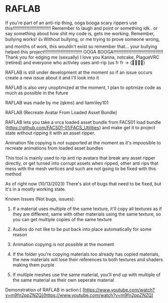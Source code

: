 # RAFLAB

If you're part of an anti-rip thing, ooga booga scary rippers use this!!!!!!!!!!!!!!!!!!!!!!!!!!!!!! Remember to laugh and point or something idk.. or say something about how shit my code is, gets me working. Remember, bullying works! 👍 Without bullying, or me trying to prove someone wrong, and months of work, this wouldn't exist so remember that... your bullying helped this project!!!!!!!!!!!!!!!!!!!!!!!!!!!!!! OOGA BOOGA!!!!!!!!!!!!!!!!!!!!!!!!!!!!!!!!!!!!!!! Thank you for edging me (sexually) I love you Kanna, notcake, PlagueVRC (retired) and everyone who activley uses anti-rip (us fr fr -> (💏💏💏💏)

RAFLAB is still under development at the moment so if an issue occurs create a new issue about it and I'll look into it

RAFLAB is also very unoptimized at the moment, I plan to optimize code as much as possible in the future

RAFLAB was made by me (qkms) and liamriley101

RAFLAB (Recreate Avatar From Loaded Asset Bundle)

RAFLAB lets you take a vrca loaded asset bundle from FACS01 load bundle (https://github.com/FACS01-01/FACS_Utilities) and make get it to project state without ripping it with an asset ripper.

Animation file copying is not supported at the moment as it's impoosible to recreate animations from loaded asset bundles

This tool is mainly used to rip anti rip avatars that break any asset ripper directly, or get turned into corrupt assets when ripped, other anti rips that mess with the mesh vertices and such are not going to be fixed with this method

As of right now (10/13/2023) There's alot of bugs that need to be fixed, but it's in a mostly working state.

Known Issues (Not bugs, issues):
1. If a material uses multiple of the same texture, it'll copy all textures as if they are different, same with other materials using the same texture, so you can get multiple copies of the same texture

2. Audios do not like to be put back into place automatically for some reason

3. Animation copying is not possible at the moment

4. If the folder you're copying materials too already has copied materials, the new materials will lose their references to both textures and shaders making them purple

5. If multiple meshes use the same material, you'll end up with multiple of the same material as their own seperate material

Demonstration of RAFLAB in action:[
[https://www.youtube.com/watch?v=m9fn2ppZNZQ](https://www.youtube.com/watch?v=m9fn2ppZNZQ)
